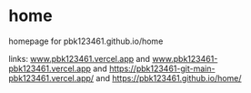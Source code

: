 # home

homepage for pbk123461.github.io/home 

links: www.pbk123461.vercel.app and www.pbk123461-pbk123461.vercel.app and https://pbk123461-git-main-pbk123461.vercel.app/ and https://pbk123461.github.io/home/
